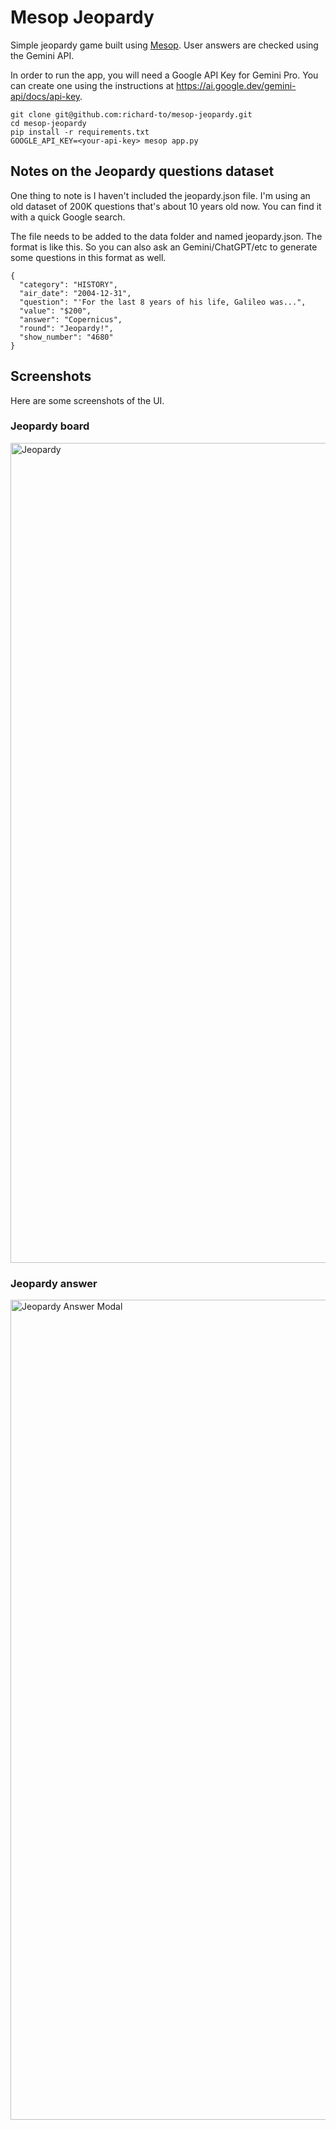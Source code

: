 # Mesop Jeopardy

Simple jeopardy game built using [Mesop](https://google.github.io/mesop/). User answers are 
checked using the Gemini API.

In order to run the app, you will need a Google API Key for Gemini Pro. You can create
one using the instructions at https://ai.google.dev/gemini-api/docs/api-key.

```
git clone git@github.com:richard-to/mesop-jeopardy.git
cd mesop-jeopardy
pip install -r requirements.txt
GOOGLE_API_KEY=<your-api-key> mesop app.py
```

## Notes on the Jeopardy questions dataset

One thing to note is I haven't included the jeopardy.json file. I'm using an old dataset
of 200K questions that's about 10 years old now. You can find it with a quick Google
search.

The file needs to be added to the data folder and named jeopardy.json. The format is
like this. So you can also ask an Gemini/ChatGPT/etc to generate some questions in this
format as well.

```
{
  "category": "HISTORY",
  "air_date": "2004-12-31",
  "question": "'For the last 8 years of his life, Galileo was...",
  "value": "$200",
  "answer": "Copernicus",
  "round": "Jeopardy!",
  "show_number": "4680"
}
```

## Screenshots

Here are some screenshots of the UI.

### Jeopardy board

<img width="1312" alt="Jeopardy" src="https://github.com/richard-to/mesop-jeopardy/assets/539889/bc27447d-129f-47ae-b0b1-8f5c546762ed">

### Jeopardy answer

<img width="1312" alt="Jeopardy Answer Modal" src="https://github.com/richard-to/mesop-jeopardy/assets/539889/46bbe312-8cf3-4ff7-8271-49692bd75dec">

